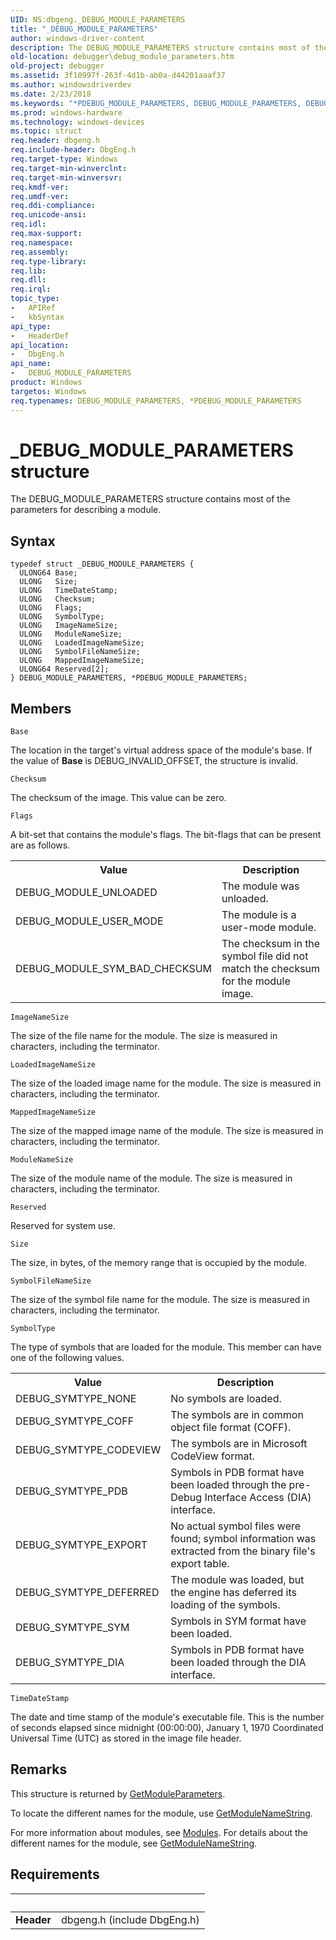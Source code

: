 ```yaml
---
UID: NS:dbgeng._DEBUG_MODULE_PARAMETERS
title: "_DEBUG_MODULE_PARAMETERS"
author: windows-driver-content
description: The DEBUG_MODULE_PARAMETERS structure contains most of the parameters for describing a module.
old-location: debugger\debug_module_parameters.htm
old-project: debugger
ms.assetid: 3f10997f-263f-4d1b-ab0a-d44201aaaf37
ms.author: windowsdriverdev
ms.date: 2/23/2018
ms.keywords: "*PDEBUG_MODULE_PARAMETERS, DEBUG_MODULE_PARAMETERS, DEBUG_MODULE_PARAMETERS structure [Windows Debugging], PDEBUG_MODULE_PARAMETERS, PDEBUG_MODULE_PARAMETERS structure pointer [Windows Debugging], Structures_6e7366d2-9f49-4b7e-a277-d788808e4c40.xml, _DEBUG_MODULE_PARAMETERS, dbgeng/DEBUG_MODULE_PARAMETERS, dbgeng/PDEBUG_MODULE_PARAMETERS, debugger.debug_module_parameters"
ms.prod: windows-hardware
ms.technology: windows-devices
ms.topic: struct
req.header: dbgeng.h
req.include-header: DbgEng.h
req.target-type: Windows
req.target-min-winverclnt: 
req.target-min-winversvr: 
req.kmdf-ver: 
req.umdf-ver: 
req.ddi-compliance: 
req.unicode-ansi: 
req.idl: 
req.max-support: 
req.namespace: 
req.assembly: 
req.type-library: 
req.lib: 
req.dll: 
req.irql: 
topic_type:
-	APIRef
-	kbSyntax
api_type:
-	HeaderDef
api_location:
-	DbgEng.h
api_name:
-	DEBUG_MODULE_PARAMETERS
product: Windows
targetos: Windows
req.typenames: DEBUG_MODULE_PARAMETERS, *PDEBUG_MODULE_PARAMETERS
---
```


# _DEBUG_MODULE_PARAMETERS structure
The DEBUG_MODULE_PARAMETERS structure contains most of the parameters for describing a module.

## Syntax
````
typedef struct _DEBUG_MODULE_PARAMETERS {
  ULONG64 Base;
  ULONG   Size;
  ULONG   TimeDateStamp;
  ULONG   Checksum;
  ULONG   Flags;
  ULONG   SymbolType;
  ULONG   ImageNameSize;
  ULONG   ModuleNameSize;
  ULONG   LoadedImageNameSize;
  ULONG   SymbolFileNameSize;
  ULONG   MappedImageNameSize;
  ULONG64 Reserved[2];
} DEBUG_MODULE_PARAMETERS, *PDEBUG_MODULE_PARAMETERS;
````

## Members


`Base`

The location in the target's virtual address space of the module's base.  If the value of <b>Base</b> is DEBUG_INVALID_OFFSET, the structure is invalid.

`Checksum`

The checksum of the image.  This value can be zero.

`Flags`

A bit-set that contains the module's flags.  The bit-flags that can be present are as follows. 

<table>
<tr>
<th>Value</th>
<th>Description</th>
</tr>
<tr>
<td>
DEBUG_MODULE_UNLOADED

</td>
<td>
The module was unloaded.

</td>
</tr>
<tr>
<td>
DEBUG_MODULE_USER_MODE

</td>
<td>
The module  is a user-mode module.

</td>
</tr>
<tr>
<td>
DEBUG_MODULE_SYM_BAD_CHECKSUM

</td>
<td>
The checksum in the symbol file did not match the checksum for the module image.

</td>
</tr>
</table>

`ImageNameSize`

The size of the file name for the module. The size is measured in characters, including the terminator.

`LoadedImageNameSize`

The size of the loaded image name for the module. The size is measured in characters, including the terminator.

`MappedImageNameSize`

The size of the mapped image name of the module. The size is measured in characters, including the terminator.

`ModuleNameSize`

The size of the module name of the module. The size is measured in characters, including the terminator.

`Reserved`

Reserved for system use.

`Size`

The size, in bytes, of the memory range that is occupied by the module.

`SymbolFileNameSize`

The size of the symbol file name for the module. The size is measured in characters, including the terminator.

`SymbolType`

The type of symbols that are loaded for the module.  This member can have one of the following values.

<table>
<tr>
<th>Value</th>
<th>Description</th>
</tr>
<tr>
<td>
DEBUG_SYMTYPE_NONE

</td>
<td>
No symbols are loaded.

</td>
</tr>
<tr>
<td>
DEBUG_SYMTYPE_COFF

</td>
<td>
The symbols are in common object file format (COFF).

</td>
</tr>
<tr>
<td>
DEBUG_SYMTYPE_CODEVIEW

</td>
<td>
The symbols are in Microsoft CodeView format. 

</td>
</tr>
<tr>
<td>
DEBUG_SYMTYPE_PDB

</td>
<td>
Symbols in PDB format have been loaded through the pre-Debug Interface Access (DIA) interface.

</td>
</tr>
<tr>
<td>
DEBUG_SYMTYPE_EXPORT

</td>
<td>
No actual symbol files were found; symbol information was extracted from the binary file's export table.

</td>
</tr>
<tr>
<td>
DEBUG_SYMTYPE_DEFERRED

</td>
<td>
The module was loaded, but the engine has deferred its loading of the symbols.

</td>
</tr>
<tr>
<td>
DEBUG_SYMTYPE_SYM

</td>
<td>
Symbols in SYM format have been loaded.

</td>
</tr>
<tr>
<td>
DEBUG_SYMTYPE_DIA

</td>
<td>
Symbols in PDB format have been loaded through the DIA interface. 

</td>
</tr>
</table>

`TimeDateStamp`

The date and time stamp of the module's executable file.  This is the number of seconds elapsed since midnight (00:00:00), January 1, 1970 Coordinated Universal Time (UTC) as stored in the image file header.

## Remarks
This structure is returned by <a href="https://msdn.microsoft.com/library/windows/hardware/ff547161">GetModuleParameters</a>.

To locate the different names for the module, use <a href="https://msdn.microsoft.com/library/windows/hardware/ff547149">GetModuleNameString</a>.

For more information about modules, see <a href="https://msdn.microsoft.com/library/windows/hardware/ff552231">Modules</a>.  For details about the different names for the module, see <a href="https://msdn.microsoft.com/library/windows/hardware/ff547149">GetModuleNameString</a>.

## Requirements
| &nbsp; | &nbsp; |
| ---- |:---- |
| **Header** | dbgeng.h (include DbgEng.h) |